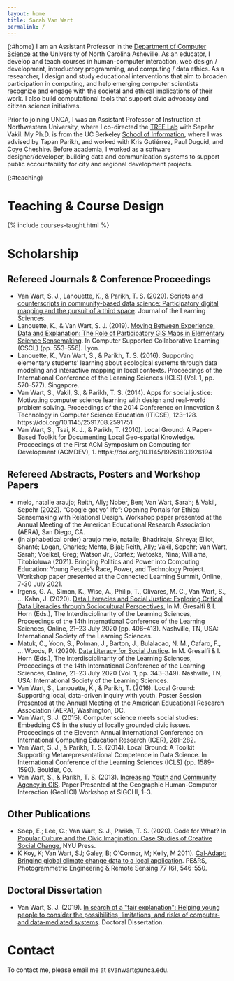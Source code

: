 ```yaml
---
layout: home
title: Sarah Van Wart
permalink: /
---
```


{:#home}
I am an Assistant Professor in the <a href="https://csci.unca.edu/">Department of Computer Science</a> at the University of North Carolina Asheville. As an educator, I develop and teach courses in human-computer interaction, web design / development, introductory programming, and computing / data ethics. 
As a researcher, I design and study educational interventions that aim to broaden participation in computing, and help emerging computer scientists recognize and engage with the societal and ethical implications of their work. I also build computational tools that support civic advocacy and citizen science initiatives.

Prior to joining UNCA, I was an Assistant Professor of Instruction at Northwestern University, where I co-directed the <a href="https://tree.northwestern.edu">TREE Lab</a> with Sepehr Vakil. My Ph.D. is from the UC Berkeley <a href="https://www.ischool.berkeley.edu/">School of Information</a>, where I was advised by Tapan Parikh, and worked with Kris Gutiérrez, Paul Duguid, and Coye Cheshire. Before academia, I worked as a software designer/developer, building data and communication systems to support public accountability for city and regional development projects.

{:#teaching}
# Teaching & Course Design

{% include courses-taught.html %}


<h1 id="publications">Scholarship</h1>
<section class="publications">
<h2>Refereed Journals & Conference Proceedings</h2>
<ul>
    <li>
        Van Wart, S. J., Lanouette, K., & Parikh, T. S. (2020).
        <a href="https://doi.org/10.1080/10508406.2019.1693378">Scripts and counterscripts in
            community-based data science: Participatory digital mapping and the pursuit of a third
            space</a>.
        <span class="venue">Journal of the Learning Sciences.</span>
    </li>
    <li>
        Lanouette, K., & Van Wart, S. J. (2019). <a
            href="https://ris.utwente.nl/ws/portalfiles/portal/129957345/CSCL_2019_Volume_2.pdf#page=39">Moving
            Between Experience, Data and Explanation: The Role of Participatory GIS Maps in Elementary
            Science Sensemaking</a>.
        In <span class="venue">Computer Supported Collaborative Learning (CSCL)</span> (pp. 553–556).
        Lyon.
    </li>
    <li>
        Lanouette, K., Van Wart, S., & Parikh, T. S. (2016). Supporting elementary students’ learning
        about ecological systems through data modeling and interactive mapping in local contexts.
        Proceedings of the <span class="venue">International Conference of the Learning Sciences
            (ICLS)</span> (Vol. 1, pp. 570–577). Singapore.
    </li>
    <li>
        Van Wart, S., Vakil, S., & Parikh, T. S. (2014). Apps for social justice: Motivating computer
        science learning with design and real-world problem solving.
        Proceedings of the 2014 Conference on <span class="venue">Innovation & Technology in Computer
            Science Education (ITiCSE)</span>, 123–128. https://doi.org/10.1145/2591708.2591751
    </li>
    <li>
        Van Wart, S., Tsai, K. J., & Parikh, T. (2010). Local Ground: A Paper-Based Toolkit for
        Documenting Local Geo-spatial Knowledge.
        Proceedings of the First ACM Symposium on <span class="venue">Computing for Development
            (ACMDEV)</span>, 1. https://doi.org/10.1145/1926180.1926194
    </li>
</ul>


<h2 style="margin-top:30px;">Refereed Abstracts, Posters and Workshop Papers</h2>
<ul>
    <li>melo, natalie araujo; Reith, Ally; Nober, Ben; Van Wart, Sarah; & Vakil, Sepehr (2022).
        “Google got yo’ life”: Opening Portals for Ethical Sensemaking with Relational Design.
        Workshop paper presented at the Annual Meeting of the
        <span class="venue">American Educational Research Association (AERA)</span>, San Diego, CA.
    </li>
    <li>
        (in alphabetical order) araujo melo, natalie; Bhadriraju, Shreya;
        Elliot, Shanté; Logan, Charles; Mehta, Bijal; Reith, Ally;
        Vakil, Sepehr; Van Wart, Sarah; Voelkel, Greg; Watson Jr., Cortez;
        Wetoska, Nina; Williams, Titobioluwa (2021).
        Bringing Politics and Power into Computing Education: Young People’s Race, Power, and Technology
        Project.
        Workshop paper presented at the Connected Learning Summit, Online, 7-30 July 2021.
    </li>
    <li>
        Irgens, G. A., Simon, K., Wise, A., Philip, T., Olivares, M. C., Van Wart, S., … Kahn, J.
        (2020).
        <a href="https://doi.dx.org/10.22318/icls2020.406">Data Literacies and Social Justice: Exploring
            Critical Data Literacies through Sociocultural Perspectives.</a>
        In M. Gresalfi & I. Horn (Eds.), The Interdisciplinarity of the Learning Sciences,
        Proceedings of the 14th International Conference of the Learning Sciences,
        Online, 21–23 July 2020 (pp. 406–413). Nashville, TN, USA:
        <span class="venue">International Society of the Learning Sciences</span>.
    </li>
    <li>
        Matuk, C., Yoon, S., Polman, J., Barton, J., Bulalacao, N. M., Cafaro, F., … Woods, P. (2020).
        <a href="https://doi.dx.org/10.22318/icls2020.343">Data Literacy for Social Justice</a>. In M.
        Gresalfi & I. Horn (Eds.), The Interdisciplinarity of the Learning Sciences,
        Proceedings of the 14th International Conference of the Learning Sciences,
        Online, 21–23 July 2020 (Vol. 1, pp. 343–349). Nashville, TN, USA:
        <span class="venue">International Society of the Learning Sciences</span>.
    </li>
    <li>
        Van Wart, S., Lanouette, K., & Parikh, T. (2016). Local Ground: Supporting local, data-driven
        inquiry with youth.
        Poster Session Presented at the Annual Meeting of the <span class="venue">American Educational
            Research Association (AERA)</span>, Washington, DC.
    </li>
    <li>
        Van Wart, S. J. (2015). Computer science meets social studies: Embedding CS in the study of
        locally grounded civic issues.
        Proceedings of the Eleventh Annual International Conference on <span class="venue">International
            Computing Education Research (ICER)</span>, 281–282.
    </li>
    <li>
        Van Wart, S. J., & Parikh, T. S. (2014). Local Ground: A Toolkit Supporting Metarepresentational
        Competence in Data Science.
        In <span class="venue">International Conference of the Learning Sciences (ICLS)</span> (pp.
        1589–1590). Boulder, Co.
    </li>
    <li>
        Van Wart, S., & Parikh, T. S. (2013). <a
            href="https://www-users.cs.umn.edu/~bhecht/geohci2013ps/GeoHCI2013_Proceedings.pdf">Increasing
            Youth and Community Agency in GIS</a>.
        Paper Presented at the <span class="venue">Geographic Human-Computer Interaction (GeoHCI)
            Workshop at SIGCHI</span>, 1–3.
    </li>
</ul>

<h2 style="margin-top:30px;">Other Publications</h2>
<ul>
    <li>
        Soep, E.; Lee, C.; Van Wart, S. J., Parikh, T. S. (2020). Code for What? In
        <a
            href="https://books.google.com/books/about/Popular_Culture_and_the_Civic_Imaginatio.html?id=-qjDDwAAQBAJ">Popular
            Culture and the Civic Imagination: Case Studies of Creative Social Change.</a> NYU Press.
    </li>
    <li>
        K Koy, K; Van Wart, SJ; Galey, B; O'Connor, M; Kelly, M 2011).
        <a href="https://www.cabdirect.org/cabdirect/abstract/20113205543">Cal-Adapt: Bringing global
            climate change data to a local application</a>.
        PE&RS, Photogrammetric Engineering & Remote Sensing 77 (6), 546-550.
    </li>
</ul>
<h2 style="margin-top:30px;">Doctoral Dissertation</h2>
<ul>
    <li>
        Van Wart, S. J. (2019).
        <a href="https://escholarship.org/content/qt58x6p9km/qt58x6p9km.pdf">In search of a "fair
            explanation": Helping young people to consider the possibilities, limitations,
            and risks of computer- and data-mediated systems</a>.
        <span class="venue">Doctoral Dissertation.</span>
    </li>
</ul>
</section>

<h1 id="contact">Contact</h1>
<section class="contact">
<p>
    To contact me, please email me at svanwart@unca.edu.
</p>

</section>

